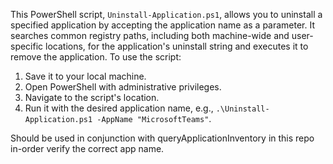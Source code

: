 This PowerShell script, `Uninstall-Application.ps1`, allows you to uninstall a specified application by accepting the application name as a parameter. It searches common registry paths, including both machine-wide and user-specific locations, for the application's uninstall string and executes it to remove the application. To use the script:

1. Save it to your local machine.
2. Open PowerShell with administrative privileges.
3. Navigate to the script's location.
4. Run it with the desired application name, e.g., `.\Uninstall-Application.ps1 -AppName "MicrosoftTeams"`.

Should be used in conjunction with queryApplicationInventory in this repo in-order verify the correct app name.